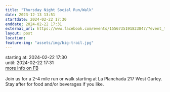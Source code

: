 ```yaml
---
title: "Thursday Night Social Run/Walk"
date: 2023-12-13 13:51
startdate: 2024-02-22 17:30
enddate: 2024-02-22 17:31
external_url: https://www.facebook.com/events/1556735191823847/?event_time_id=1556735221823844
layout: post
location: 
feature-img: "assets/img/big-trail.jpg"
---
```


starting at: 2024-02-22 17:30<br>until: 2024-02-22 17:31<br><a href="https://www.facebook.com/events/1556735191823847/?event_time_id=1556735221823844">more info on FB</a><br><br>Join us for a 2-4 mile run or walk starting at La Planchada 217 West Gurley. Stay after for food and/or beverages if you like. <br>
  <br>
  
